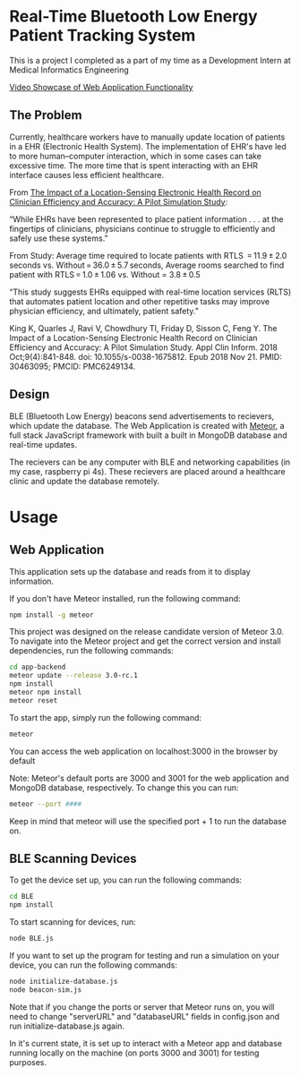 # Real-Time Bluetooth Low Energy Patient Tracking System

This is a project I completed as a part of my time as a Development Intern at Medical Informatics Engineering

[Video Showcase of Web Application Functionality](https://www.youtube.com/watch?v=ptAHHDK9i3M)

## The Problem

Currently, healthcare workers have to manually update location of patients in a EHR (Electronic Health System). The implementation of EHR's have led to more human–computer interaction, which in some cases can take excessive time. The more time that is spent interacting with an EHR interface causes less efficient healthcare.

From [The Impact of a Location-Sensing Electronic Health Record on Clinician Efficiency and Accuracy: A Pilot Simulation Study](https://www.ncbi.nlm.nih.gov/pmc/articles/PMC6249134/#:~:text=Conclusion%20This%20pilot%20demonstrated%20in,clicks%20required%20to%20access%20information.):

“While EHRs have been represented to place patient information . . . at the fingertips of clinicians, physicians continue to struggle to efficiently and safely use these systems.”

From Study:
Average time required to locate patients with RTLS  = 11.9 ± 2.0 seconds vs. Without = 36.0 ± 5.7 seconds, 
Average rooms searched to find patient with RTLS = 1.0 ± 1.06 vs. Without = 3.8 ± 0.5

“This study suggests EHRs equipped with real-time location services (RLTS) that automates patient location and other repetitive tasks may improve physician efficiency, and ultimately, patient safety.”

King K, Quarles J, Ravi V, Chowdhury TI, Friday D, Sisson C, Feng Y. The Impact of a Location-Sensing Electronic Health Record on Clinician Efficiency and Accuracy: A Pilot Simulation Study. Appl Clin Inform. 2018 Oct;9(4):841-848. doi: 10.1055/s-0038-1675812. Epub 2018 Nov 21. PMID: 30463095; PMCID: PMC6249134.

## Design

BLE (Bluetooth Low Energy) beacons send advertisements to recievers, which update the database. The Web Application is created with [Meteor](https://www.meteor.com), a full stack JavaScript framework with built a built in MongoDB database and real-time updates.

The recievers can be any computer with BLE and networking capabilities (in my case, raspberry pi 4s). These recievers are placed around a healthcare clinic and update the database remotely. 


# Usage

## Web Application

This application sets up the database and reads from it to display information.

If you don't have Meteor installed, run the following command:

```bash
npm install -g meteor
```
This project was designed on the release candidate version of Meteor 3.0. To navigate into the Meteor project and get the correct version and install dependencies, run the following commands: 

```bash
cd app-backend
meteor update --release 3.0-rc.1
npm install
meteor npm install
meteor reset
```

To start the app, simply run the following command: 
```bash
meteor
```
You can access the web application on localhost:3000 in the browser by default

Note:
Meteor's default ports are 3000 and 3001 for the web application and MongoDB database, respectively. To change this you can run:
```bash
meteor --port ####
```
Keep in mind that meteor will use the specified port + 1 to run the database on.

## BLE Scanning Devices

To get the device set up, you can run the following commands:

```bash
cd BLE
npm install
```

To start scanning for devices, run:

```bash
node BLE.js
```

If you want to set up the program for testing and run a simulation on your device, you can run the following commands:
```bash
node initialize-database.js
node beacon-sim.js
```
Note that if you change the ports or server that Meteor runs on, you will need to change "serverURL" and "databaseURL" fields in config.json and run initialize-database.js again.

In it's current state, it is set up to interact with a Meteor app and database running locally on the machine (on ports 3000 and 3001) for testing purposes.
